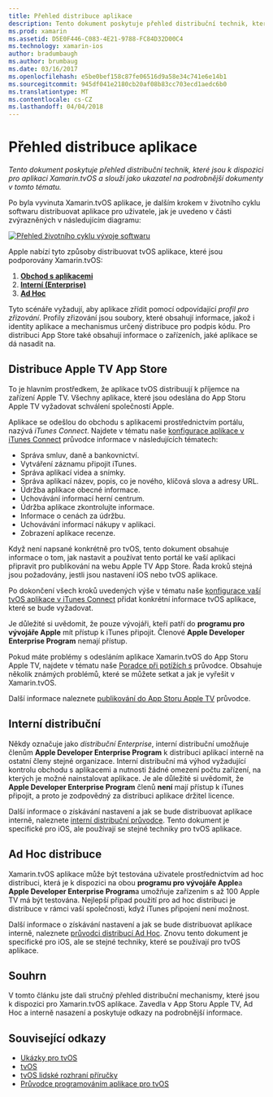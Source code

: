```yaml
---
title: Přehled distribuce aplikace
description: Tento dokument poskytuje přehled distribuční technik, které jsou k dispozici pro aplikaci Xamarin.tvOS a slouží jako ukazatel na podrobnější dokumenty v tomto tématu.
ms.prod: xamarin
ms.assetid: D5E0F446-C083-4E21-9788-FC84D32D00C4
ms.technology: xamarin-ios
author: bradumbaugh
ms.author: brumbaug
ms.date: 03/16/2017
ms.openlocfilehash: e5be0bef158c87fe06516d9a58e34c741e6e14b1
ms.sourcegitcommit: 945df041e2180cb20af08b83cc703ecd1aedc6b0
ms.translationtype: MT
ms.contentlocale: cs-CZ
ms.lasthandoff: 04/04/2018
---
```

# <a name="app-distribution-overview"></a>Přehled distribuce aplikace

_Tento dokument poskytuje přehled distribuční technik, které jsou k dispozici pro aplikaci Xamarin.tvOS a slouží jako ukazatel na podrobnější dokumenty v tomto tématu._


Po byla vyvinuta Xamarin.tvOS aplikace, je dalším krokem v životního cyklu softwaru distribuovat aplikace pro uživatele, jak je uvedeno v části zvýrazněných v následujícím diagramu:


[![Přehled životního cyklu vývoje softwaru](images/publishingdiagram.png)](images/publishingdiagram.png#lightbox)


Apple nabízí tyto způsoby distribuovat tvOS aplikace, které jsou podporovány Xamarin.tvOS:

1. [**Obchod s aplikacemi**](#Apple-TV-App-Store-Distribution)
2. [**Interní (Enterprise)**](#In-House-Distribution) 
2. [**Ad Hoc**](#Ad_Hoc_Distribution) 

Tyto scénáře vyžadují, aby aplikace zřídit pomocí odpovídající *profil pro zřizování*. Profily zřizování jsou soubory, které obsahují informace, jakož i identity aplikace a mechanismus určený distribuce pro podpis kódu. Pro distribuci App Store také obsahují informace o zařízeních, jaké aplikace se dá nasadit na.

<a name="Apple-TV-App-Store-Distribution" />

## <a name="apple-tv-app-store-distribution"></a>Distribuce Apple TV App Store

To je hlavním prostředkem, že aplikace tvOS distribuují k příjemce na zařízení Apple TV. Všechny aplikace, které jsou odeslána do App Storu Apple TV vyžadovat schválení společností Apple.

Aplikace se odešlou do obchodu s aplikacemi prostřednictvím portálu, nazývá *iTunes Connect*. Najdete v tématu naše [konfigurace aplikace v iTunes Connect](~/ios/deploy-test/app-distribution/app-store-distribution/itunesconnect.md) průvodce informace v následujících tématech:

- Správa smluv, daně a bankovnictví.
- Vytváření záznamu připojit iTunes.
- Správa aplikací videa a snímky.
- Správa aplikací název, popis, co je nového, klíčová slova a adresy URL.
- Údržba aplikace obecné informace.
- Uchovávání informací herní centrum.
- Údržba aplikace zkontrolujte informace.
- Informace o cenách za údržbu.
- Uchovávání informací nákupy v aplikaci.
- Zobrazení aplikace recenze.

Když není napsané konkrétně pro tvOS, tento dokument obsahuje informace o tom, jak nastavit a používat tento portál ke vaší aplikaci připravit pro publikování na webu Apple TV App Store. Řada kroků stejná jsou požadovány, jestli jsou nastavení iOS nebo tvOS aplikace.

Po dokončení všech kroků uvedených výše v tématu naše [konfigurace vaší tvOS aplikace v iTunes Connect](~/ios/tvos/deploy-test/app-distribution/itunes-connect.md) přidat konkrétní informace tvOS aplikace, které se bude vyžadovat.

Je důležité si uvědomit, že pouze vývojáři, kteří patří do **programu pro vývojáře Apple** mít přístup k iTunes připojit. Členové **Apple Developer Enterprise Program** nemají přístup.

Pokud máte problémy s odesláním aplikace Xamarin.tvOS do App Storu Apple TV, najdete v tématu naše [Poradce při potížích s](~/ios/tvos/troubleshooting.md) průvodce. Obsahuje několik známých problémů, které se můžete setkat a jak je vyřešit v Xamarin.tvOS.

Další informace naleznete [publikování do App Storu Apple TV](~/ios/tvos/deploy-test/app-distribution/app-store-publishing.md) průvodce.

<a name="In-House-Distribution" />

## <a name="in-house-distribution"></a>Interní distribuční

Někdy označuje jako *distribuční Enterprise*, interní distribuční umožňuje členům **Apple Developer Enterprise Program** k distribuci aplikací interně na ostatní členy stejné organizace. Interní distribuční má výhod vyžadující kontrolu obchodu s aplikacemi a nutnosti žádné omezení počtu zařízení, na kterých je možné nainstalovat aplikace. Je ale důležité si uvědomit, že **Apple Developer Enterprise Program** členů **není** mají přístup k iTunes připojit, a proto je zodpovědný za distribuci aplikace držitel licence.

Další informace o získávání nastavení a jak se bude distribuovat aplikace interně, naleznete [interní distribuční průvodce](~/ios/deploy-test/app-distribution/in-house-distribution.md). Tento dokument je specifické pro iOS, ale používají se stejné techniky pro tvOS aplikace.

<a name="Ad_Hoc_Distribution"/>

## <a name="ad-hoc-distribution"></a>Ad Hoc distribuce

Xamarin.tvOS aplikace může být testována uživatele prostřednictvím ad hoc distribuci, která je k dispozici na obou **programu pro vývojáře Apple**a **Apple Developer Enterprise Program**a umožňuje zařízením s až 100 Apple TV má být testována. Nejlepší případ použití pro ad hoc distribuci je distribuce v rámci vaší společnosti, když iTunes připojení není možnost.

Další informace o získávání nastavení a jak se bude distribuovat aplikace interně, naleznete [průvodci distribucí Ad Hoc](~/ios/deploy-test/app-distribution/ad-hoc-distribution.md). Znovu tento dokument je specifické pro iOS, ale se stejné techniky, které se používají pro tvOS aplikace.

<a name="Summary" />

## <a name="summary"></a>Souhrn

V tomto článku jste dali stručný přehled distribuční mechanismy, které jsou k dispozici pro Xamarin.tvOS aplikace. Zavedla v App Storu Apple TV, Ad Hoc a interně nasazení a poskytuje odkazy na podrobnější informace.



## <a name="related-links"></a>Související odkazy

- [Ukázky pro tvOS](https://developer.xamarin.com/samples/tvos/all/)
- [tvOS](https://developer.apple.com/tvos/)
- [tvOS lidské rozhraní příručky](https://developer.apple.com/tvos/human-interface-guidelines/)
- [Průvodce programováním aplikace pro tvOS](https://developer.apple.com/library/prerelease/tvos/documentation/General/Conceptual/AppleTV_PG/)
